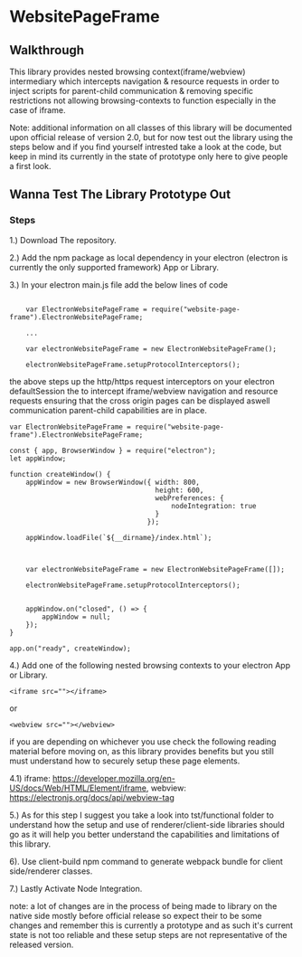 # WebsitePageFrame

## Walkthrough

This library provides nested browsing context(iframe/webview) intermediary which intercepts navigation & resource requests in order to inject scripts for parent-child communication & removing specific restrictions not allowing browsing-contexts to function especially in the case of iframe.

Note: additional information on all classes of this library will be documented upon official release of version 2.0, but for now test out the library using the steps below and if you find yourself intrested take a look at the code, but keep in mind its currently in the state of prototype only here to give people a first look.


## Wanna Test The Library Prototype Out

### Steps

1.) Download The repository.

2.) Add the npm package as local dependency in your electron (electron is currently the only supported framework) App or Library.


3.) In your electron main.js file add the below lines of code
```

    var ElectronWebsitePageFrame = require("website-page-frame").ElectronWebsitePageFrame;

    ...

    var electronWebsitePageFrame = new ElectronWebsitePageFrame();

    electronWebsitePageFrame.setupProtocolInterceptors();

```
the above steps up the http/https request interceptors on your electron defaultSession
the to intercept iframe/webview navigation and resource requests ensuring that the
cross origin pages can be displayed aswell communication parent-child capabilities are in place.
```
var ElectronWebsitePageFrame = require("website-page-frame").ElectronWebsitePageFrame;

const { app, BrowserWindow } = require("electron");
let appWindow;

function createWindow() {
    appWindow = new BrowserWindow({ width: 800,
                                    height: 600,
                                    webPreferences: {
                                        nodeIntegration: true
                                    }
                                  });

    appWindow.loadFile(`${__dirname}/index.html`);



    var electronWebsitePageFrame = new ElectronWebsitePageFrame([]);

    electronWebsitePageFrame.setupProtocolInterceptors();


    appWindow.on("closed", () => {
        appWindow = null;
    });
}

app.on("ready", createWindow);

```
4.) Add one of the following nested browsing contexts to your electron App or Library.

   ```
   <iframe src=""></iframe>
   ```

   or

   ```
   <webview src=""></webview>
   ```

   if you are depending on whichever you use check the following reading material before
   moving on, as this library provides benefits but you still must understand how to securely
   setup these page elements.

   4.1) iframe: https://developer.mozilla.org/en-US/docs/Web/HTML/Element/iframe,
        webview: https://electronjs.org/docs/api/webview-tag


5.) As for this step I suggest you take a look into tst/functional folder to understand
    how the setup and use of renderer/client-side libraries should go as it will help you
    better understand the capabilities and limitations of this library.

6). Use client-build npm command to generate webpack bundle for client side/renderer classes.

7.) Lastly Activate Node Integration.

note: a lot of changes are in the process of being made to library on the native
side mostly before official release so expect their to be some changes and remember
this is currently a prototype and as such it's current state is not too reliable and
these setup steps are not representative of the released version.
